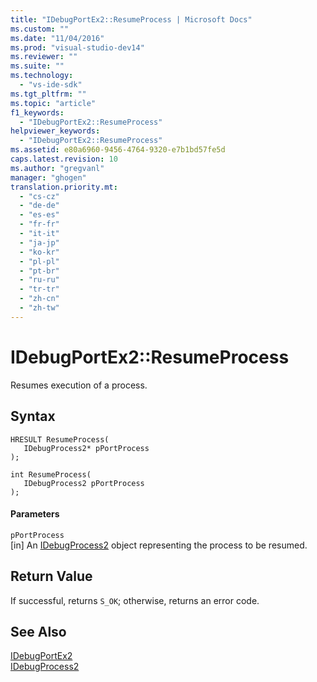 ```yaml
---
title: "IDebugPortEx2::ResumeProcess | Microsoft Docs"
ms.custom: ""
ms.date: "11/04/2016"
ms.prod: "visual-studio-dev14"
ms.reviewer: ""
ms.suite: ""
ms.technology: 
  - "vs-ide-sdk"
ms.tgt_pltfrm: ""
ms.topic: "article"
f1_keywords: 
  - "IDebugPortEx2::ResumeProcess"
helpviewer_keywords: 
  - "IDebugPortEx2::ResumeProcess"
ms.assetid: e80a6960-9456-4764-9320-e7b1bd57fe5d
caps.latest.revision: 10
ms.author: "gregvanl"
manager: "ghogen"
translation.priority.mt: 
  - "cs-cz"
  - "de-de"
  - "es-es"
  - "fr-fr"
  - "it-it"
  - "ja-jp"
  - "ko-kr"
  - "pl-pl"
  - "pt-br"
  - "ru-ru"
  - "tr-tr"
  - "zh-cn"
  - "zh-tw"
---
```

# IDebugPortEx2::ResumeProcess
Resumes execution of a process.  
  
## Syntax  
  
```cpp#  
HRESULT ResumeProcess(   
   IDebugProcess2* pPortProcess  
);  
```  
  
```cpp#  
int ResumeProcess(   
   IDebugProcess2 pPortProcess  
);  
```  
  
#### Parameters  
 `pPortProcess`  
 [in] An [IDebugProcess2](../../../extensibility/debugger/reference/idebugprocess2.md) object representing the process to be resumed.  
  
## Return Value  
 If successful, returns `S_OK`; otherwise, returns an error code.  
  
## See Also  
 [IDebugPortEx2](../../../extensibility/debugger/reference/idebugportex2.md)   
 [IDebugProcess2](../../../extensibility/debugger/reference/idebugprocess2.md)